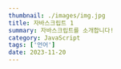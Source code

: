 ```yaml
---
thumbnail: ./images/img.jpg
title: 자바스크립트 1
summary: 자바스크립트를 소개합니다!
category: JavaScript
tags: ['언어']
date: 2023-11-20
---
```

